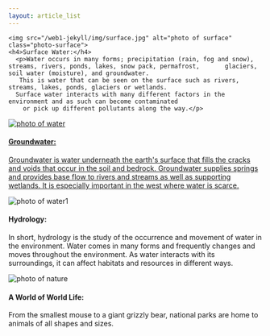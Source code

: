 ```yaml
---
layout: article_list
---
```

<div class="article">
  <div class="article1">
 
    <img src="/web1-jekyll/img/surface.jpg" alt="photo of surface" class="photo-surface">
    <h4>Surface Water:</h4>
      <p>Water occurs in many forms; precipitation (rain, fog and snow), streams, rivers, ponds, lakes, snow pack, permafrost,       glaciers, soil water (moisture), and groundwater. 
       This is water that can be seen on the surface such as rivers, streams, lakes, ponds, glaciers or wetlands. 
      Surface water interacts with many different factors in the environment and as such can become contaminated 
        or pick up different pollutants along the way.</p>
  </div>

<div class="article2">
  <a href="/web1-jekyll/specific.html">
 <img src="/web1-jekyll/img/water.jpg" alt="photo of water" class="photo-water">
  <h4>Groundwater:</h4>
    <p>Groundwater is water underneath the earth's surface that fills the cracks and voids that occur in the soil and bedrock. 
        Groundwater supplies springs and provides base flow to rivers and streams as well as supporting wetlands. 
      It is especially important in the west where water is scarce. </p>
  </a>
</div>

<div class="article3">
<img src="/web1-jekyll/img/water1.jpg" alt="photo of water1" class="photo-water1">
  <h4>Hydrology:</h4>
  <p>In short, hydrology is the study of the occurrence and movement of water in the environment. Water comes in many forms     and frequently changes and moves throughout the environment. As water interacts with its surroundings, it can affect            habitats and resources in different ways.</p>
</div>

<div class="article4">
<img src="/web1-jekyll/img/nature.jpeg" alt="photo of nature" class="photo-nature">
  <h4>A World of World Life:</h4>
  <p>From the smallest mouse to a giant grizzly bear, national parks are home to animals of all shapes and sizes.</p>
</div>


</div>
